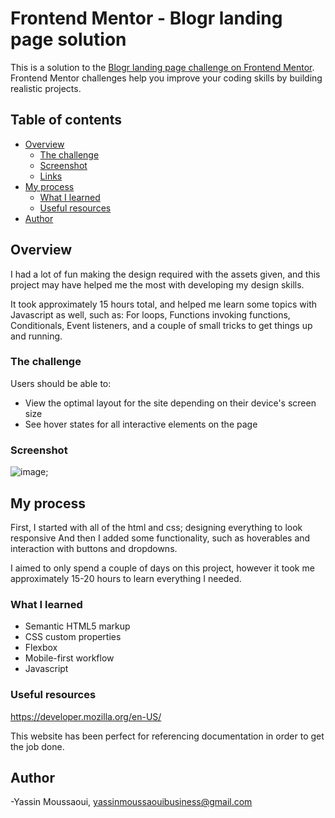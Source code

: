 # Frontend Mentor - Blogr landing page solution

This is a solution to the [Blogr landing page challenge on Frontend Mentor](https://www.frontendmentor.io/challenges/blogr-landing-page-EX2RLAApP). Frontend Mentor challenges help you improve your coding skills by building realistic projects.

## Table of contents

- [Overview](#overview)
  - [The challenge](#the-challenge)
  - [Screenshot](#screenshot)
  - [Links](#links)
- [My process](#my-process)
  - [What I learned](#what-i-learned)
  - [Useful resources](#useful-resources)
- [Author](#author)

## Overview

I had a lot of fun making the design required with the assets given, and
this project may have helped me the most with developing my design skills.

It took approximately 15 hours total, and helped me learn some topics with
Javascript as well, such as:
For loops,
Functions invoking functions,
Conditionals,
Event listeners,
and a couple of small tricks to get things up and running.

### The challenge

Users should be able to:

- View the optimal layout for the site depending on their device's screen size
- See hover states for all interactive elements on the page

### Screenshot

![image](./desktop-design.jpg);

## My process

First, I started with all of the html and css; designing everything to look responsive
And then I added some functionality, such as hoverables and interaction with buttons and dropdowns.

I aimed to only spend a couple of days on this project, however it took me approximately 15-20 hours to learn everything I needed.

### What I learned

- Semantic HTML5 markup
- CSS custom properties
- Flexbox
- Mobile-first workflow
- Javascript

### Useful resources

https://developer.mozilla.org/en-US/

This website has been perfect for referencing documentation in order to get the job done.

## Author

-Yassin Moussaoui,
yassinmoussaouibusiness@gmail.com
